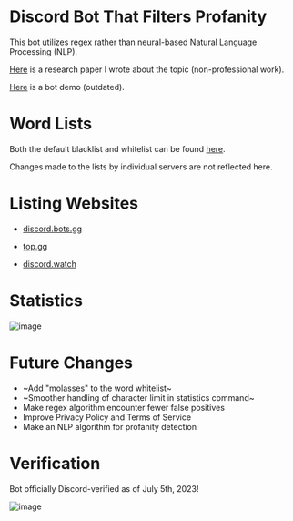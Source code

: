 # Discord Bot That Filters Profanity 
This bot utilizes regex rather than neural-based Natural Language Processing (NLP). 

[Here](https://docs.google.com/document/d/1MNkp8vCZ8zUYGCEMJW-_dn6pTFFOsdPhoWIrudeP1v4/edit?usp=sharing) is a research paper I wrote about the topic (non-professional work).

[Here](https://youtu.be/3u8xdN3v22I) is a bot demo (outdated). 

# Word Lists
Both the default blacklist and whitelist can be found [here](https://github.com/senseibence/discord-profanity-bot/blob/main/Profanity-Filtering%20Discord%20Bot/profanityList.js).

Changes made to the lists by individual servers are not reflected here.

# Listing Websites
* [discord.bots.gg](https://discord.bots.gg/bots/986412902250594324)

* [top.gg](https://top.gg/bot/986412902250594324)

* [discord.watch](https://discord.watch/applications/986412902250594324)

# Statistics
![image](https://cdn.discordapp.com/attachments/991028278473134191/1126356094424457266/botstatistics.png)

# Future Changes
* ~Add "molasses" to the word whitelist~
* ~Smoother handling of character limit in statistics command~
* Make regex algorithm encounter fewer false positives
* Improve Privacy Policy and Terms of Service
* Make an NLP algorithm for profanity detection
  
# Verification
Bot officially Discord-verified as of July 5th, 2023!

![image](https://cdn.discordapp.com/attachments/1126605369444147311/1126606511565705236/botprofile.png)
